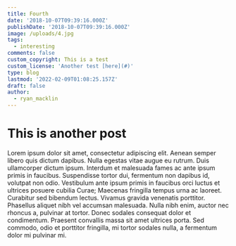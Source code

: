 ```yaml
---
title: Fourth
date: '2018-10-07T09:39:16.000Z'
publishDate: '2018-10-07T09:39:16.000Z'
image: /uploads/4.jpg
tags:
  - interesting
comments: false
custom_copyright: This is a test
custom_license: 'Another test [here](#)'
type: blog
lastmod: '2022-02-09T01:08:25.157Z'
draft: false
author:
  - ryan_macklin
---
```


# This is another post
Lorem ipsum dolor sit amet, consectetur adipiscing elit. Aenean semper libero quis dictum dapibus. Nulla egestas vitae augue eu rutrum. Duis ullamcorper dictum ipsum. Interdum et malesuada fames ac ante ipsum primis in faucibus. Suspendisse tortor dui, fermentum non dapibus id, volutpat non odio. Vestibulum ante ipsum primis in faucibus orci luctus et ultrices posuere cubilia Curae; Maecenas fringilla tempus urna ac laoreet. Curabitur sed bibendum lectus. Vivamus gravida venenatis porttitor. Phasellus aliquet nibh vel accumsan malesuada. Nulla nibh enim, auctor nec rhoncus a, pulvinar at tortor. Donec sodales consequat dolor et condimentum. Praesent convallis massa sit amet ultrices porta. Sed commodo, odio et porttitor fringilla, mi tortor sodales nulla, a fermentum dolor mi pulvinar mi. 
